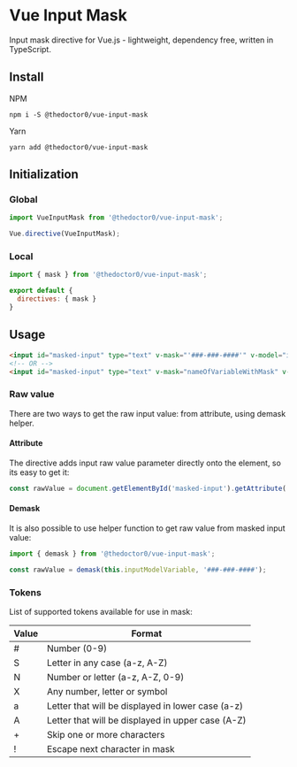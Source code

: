 # Vue Input Mask

Input mask directive for Vue.js - lightweight, dependency free, written in TypeScript.

## Install
NPM
```
npm i -S @thedoctor0/vue-input-mask
```

Yarn
```
yarn add @thedoctor0/vue-input-mask
```

## Initialization

### Global

```javascript
import VueInputMask from '@thedoctor0/vue-input-mask';

Vue.directive(VueInputMask);
```

### Local

```javascript
import { mask } from '@thedoctor0/vue-input-mask';

export default {
  directives: { mask }
}
```

## Usage

```html
<input id="masked-input" type="text" v-mask="'###-###-####'" v-model="inputModelVariable">
<!-- OR -->
<input id="masked-input" type="text" v-mask="nameOfVariableWithMask" v-model="inputModelVariable">
```

### Raw value

There are two ways to get the raw input value: from attribute, using demask helper.

#### Attribute

The directive adds input raw value parameter directly onto the element, so its easy to get it:

```javascript
const rawValue = document.getElementById('masked-input').getAttribute('raw-value');
```

#### Demask

It is also possible to use helper function to get raw value from masked input value:

```javascript
import { demask } from '@thedoctor0/vue-input-mask';

const rawValue = demask(this.inputModelVariable, '###-###-####');
```

### Tokens

List of supported tokens available for use in mask:

| Value | Format                                             |
|-------|----------------------------------------------------|
| #     | Number (0-9)                                       |
| S     | Letter in any case (a-z, A-Z)                      |
| N     | Number or letter (a-z, A-Z, 0-9)                   |
| X     | Any number, letter or symbol                       |
| a     | Letter that will be displayed in lower case (a-z)  |
| A     | Letter that will be displayed in upper case (A-Z)  |
| +     | Skip one or more characters                        |
| !     | Escape next character in mask                      |
